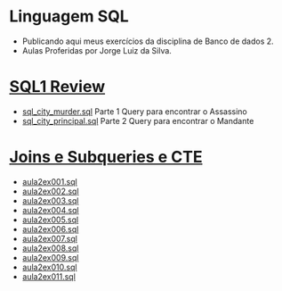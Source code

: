 # Linguagem SQL
- Publicando aqui meus exercícios da disciplina de Banco de dados 2.
- Aulas Proferidas por Jorge Luiz da Silva.
# [SQL1 Review](https://github.com/hqnicolas/DataBase-Level2-SQL/tree/main/Review)
- [sql_city_murder.sql](https://github.com/hqnicolas/DataBase-Level2-SQL/blob/main/Review/sql_city_murder.sql) Parte 1 Query para encontrar o Assassino
- [sql_city_principal.sql](https://github.com/hqnicolas/DataBase-Level2-SQL/blob/main/Review/sql_city_principal.sql) Parte 2 Query para encontrar o Mandante

# [Joins e Subqueries e CTE](https://github.com/hqnicolas/DataBase-Level2-SQL/tree/main/Joins%20Subqueries%20e%20CTE) 
- [aula2ex001.sql](https://github.com/hqnicolas/DataBase-Level2-SQL/blob/main/Joins%20Subqueries%20e%20CTE/aula2ex001.sql)
- [aula2ex002.sql](https://github.com/hqnicolas/DataBase-Level2-SQL/blob/main/Joins%20Subqueries%20e%20CTE/aula2ex002.sql)
- [aula2ex003.sql](https://github.com/hqnicolas/DataBase-Level2-SQL/blob/main/Joins%20Subqueries%20e%20CTE/aula2ex003.sql)
- [aula2ex004.sql](https://github.com/hqnicolas/DataBase-Level2-SQL/blob/main/Joins%20Subqueries%20e%20CTE/aula2ex004.sql)
- [aula2ex005.sql](https://github.com/hqnicolas/DataBase-Level2-SQL/blob/main/Joins%20Subqueries%20e%20CTE/aula2ex005.sql)
- [aula2ex006.sql](https://github.com/hqnicolas/DataBase-Level2-SQL/blob/main/Joins%20Subqueries%20e%20CTE/aula2ex006.sql)
- [aula2ex007.sql](https://github.com/hqnicolas/DataBase-Level2-SQL/blob/main/Joins%20Subqueries%20e%20CTE/aula2ex007.sql)
- [aula2ex008.sql](https://github.com/hqnicolas/DataBase-Level2-SQL/blob/main/Joins%20Subqueries%20e%20CTE/aula2ex008.sql)
- [aula2ex009.sql](https://github.com/hqnicolas/DataBase-Level2-SQL/blob/main/Joins%20Subqueries%20e%20CTE/aula2ex009.sql)
- [aula2ex010.sql](https://github.com/hqnicolas/DataBase-Level2-SQL/blob/main/Joins%20Subqueries%20e%20CTE/aula2ex010.sql)
- [aula2ex011.sql](https://github.com/hqnicolas/DataBase-Level2-SQL/blob/main/Joins%20Subqueries%20e%20CTE/aula2ex011.sql)
